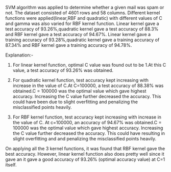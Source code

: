 SVM algorithm was applied to determine whether a given mail was spam or not. The dataset consisted of 4601 rows and 58 columns. 
Different kernel functions were applied(linear,RBF and quadratic) with different values of C and gamma was also varied for RBF kernel function.
Linear kernel gave a test accuracy of 93.26%,quadratic kernel gave a test accuracy of 88.3% and RBF kernel gave a test accuracy of 94.67%.
Linear kernel gave a training accuracy of 93.28%,quadratic kernel gave a training accuracy of 87.34% and RBF kernel gave a training accuracy of 94.78%. 

Explanation:-

1) For linear kernel function, optimal C value was found out to be 1.At this C value, a test accuracy of 93.26% was obtained.
2) For quadratic kernel function, test accuracy kept increasing with increase in the value of C.At C=100000, a test accuracy of 88.38% was obtained.C = 100000 was the optimal value which gave highest accuracy.
   Increasing the C value further decreased the accuracy. This could have been due to slight overfitting and penalizing the misclassified points heavily.
   
3) For RBF kernel function, test accuracy kept increasing with increase in the value of C. At c=100000, an accuracy of 94.67% was obtained.C = 100000 was the optimal value which gave highest accuracy.
   Increasing the C value further decreased the accuracy. This could have resulting in slight overfitting and and penalizing the misclassified points heavily.
   

  On applying all the 3 kernel functions, it was found that RBF kernel gave the best accuracy.
  However, linear kernel function also does pretty well since it gave an it gave a good accuracy of 93.26% (optimal accuracy value) at C=1 itself.
